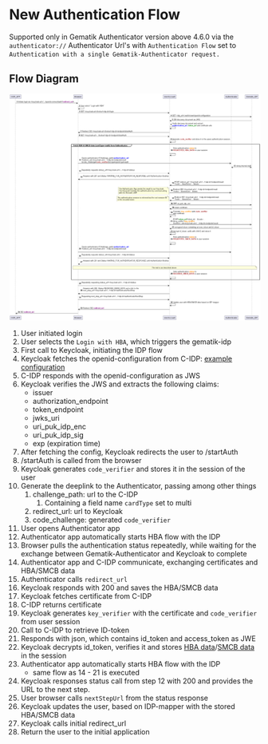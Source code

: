 # New Authentication Flow

Supported only in Gematik Authenticator version above 4.6.0 via the `authenticator://` Authenticator Url's with 
``Authentication Flow`` set to ``Authentication with a single Gematik-Authenticator request.``

## Flow Diagram

![Flow](/docs/img/flow_multi.png)

1. User initiated login
2. User selects the `Login with HBA`, which triggers the gematik-idp
3. First call to Keycloak, initiating the IDP flow
4. Keycloak fetches the openid-configuration from C-IDP: [example configuration](/docs/openid-config.json)
5. C-IDP responds with the openid-configuration as JWS
6. Keycloak verifies the JWS and extracts the following claims:
    - issuer
    - authorization_endpoint
    - token_endpoint
    - jwks_uri
    - uri_puk_idp_enc
    - uri_puk_idp_sig
    - exp (expiration time)
7. After fetching the config, Keycloak redirects the user to /startAuth
8. /startAuth is called from the browser
9. Keycloak generates `code_verifier` and stores it in the session of the user
10. Generate the deeplink to the Authenticator, passing among other things
    1. challenge_path: url to the C-IDP
       1. Containing a field name ``cardType`` set to multi
    2. redirect_url: url to Keycloak
    3. code_challenge: generated `code_verifier`
11. User opens Authenticator app
12. Authenticator app automatically starts HBA flow with the IDP
13. Browser pulls the authentication status repeatedly, while waiting for the exchange between Gematik-Authenticator and Keycloak to complete
14. Authenticator app and C-IDP communicate, exchanging certificates and HBA/SMCB data
15. Authenticator calls `redirect_url`
16. Keycloak responds with 200 and saves the HBA/SMCB data
17. Keycloak fetches certificate from C-IDP
18. C-IDP returns certificate
19. Keycloak generates `key_verifier` with the certificate and `code_verifier` from user session
20. Call to C-IDP to retrieve ID-token
21. Responds with json, which contains id_token and access_token as JWE
22. Keycloak decrypts id_token, verifies it and stores [HBA data](./docs/hba-id-token.json)/[SMCB data](./docs/smcb-id-token.json) in the session
23. Authenticator app automatically starts HBA flow with the IDP
    - same flow as 14 - 21 is executed
24. Keycloak responses status call from step 12 with 200 and provides the URL to the next step.
25. User browser calls `nextStepUrl` from the status response
26. Keycloak updates the user, based on IDP-mapper with the stored HBA/SMCB data
27. Keycloak calls initial redirect_url
28. Return the user to the initial application

